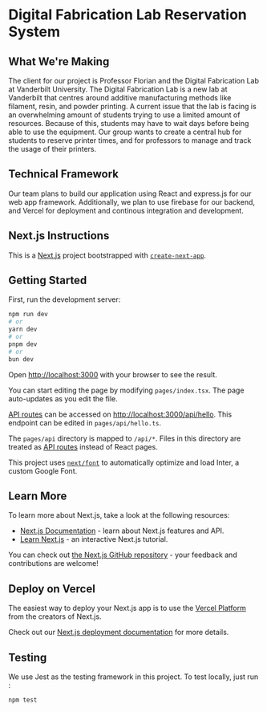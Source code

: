 # Digital Fabrication Lab Reservation System

## What We're Making
The client for our project is Professor Florian and the Digital Fabrication Lab at Vanderbilt University. The Digital Fabrication Lab is a new lab at Vanderbilt that centres around additive manufacturing methods like filament, resin, and powder printing. A current issue that the lab is facing is an overwhelming amount of students trying to use a limited amount of resources. Because of this, students may have to wait days before being able to use the equipment. Our group wants to create a central hub for students to reserve printer times, and for professors to manage and track the usage of their printers.

## Technical Framework
Our team plans to build our application using React and express.js for our web app framework. Additionally, we plan to use firebase for our backend, and Vercel for deployment and continous integration and development.

## Next.js Instructions

This is a [Next.js](https://nextjs.org/) project bootstrapped with [`create-next-app`](https://github.com/vercel/next.js/tree/canary/packages/create-next-app).

## Getting Started

First, run the development server:

```bash
npm run dev
# or
yarn dev
# or
pnpm dev
# or
bun dev
```

Open [http://localhost:3000](http://localhost:3000) with your browser to see the result.

You can start editing the page by modifying `pages/index.tsx`. The page auto-updates as you edit the file.

[API routes](https://nextjs.org/docs/api-routes/introduction) can be accessed on [http://localhost:3000/api/hello](http://localhost:3000/api/hello). This endpoint can be edited in `pages/api/hello.ts`.

The `pages/api` directory is mapped to `/api/*`. Files in this directory are treated as [API routes](https://nextjs.org/docs/api-routes/introduction) instead of React pages.

This project uses [`next/font`](https://nextjs.org/docs/basic-features/font-optimization) to automatically optimize and load Inter, a custom Google Font.

## Learn More

To learn more about Next.js, take a look at the following resources:

- [Next.js Documentation](https://nextjs.org/docs) - learn about Next.js features and API.
- [Learn Next.js](https://nextjs.org/learn) - an interactive Next.js tutorial.

You can check out [the Next.js GitHub repository](https://github.com/vercel/next.js/) - your feedback and contributions are welcome!

## Deploy on Vercel

The easiest way to deploy your Next.js app is to use the [Vercel Platform](https://vercel.com/new?utm_medium=default-template&filter=next.js&utm_source=create-next-app&utm_campaign=create-next-app-readme) from the creators of Next.js.

Check out our [Next.js deployment documentation](https://nextjs.org/docs/deployment) for more details.

## Testing
We use Jest as the testing framework in this project. To test locally, just run :

```bash
npm test
```